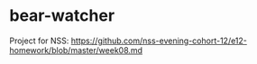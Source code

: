 # bear-watcher
Project for NSS: https://github.com/nss-evening-cohort-12/e12-homework/blob/master/week08.md
